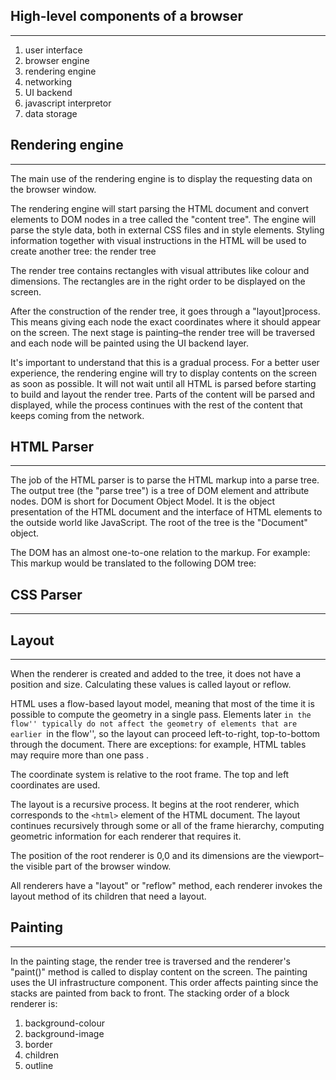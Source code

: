 ## High-level components of a browser

---

1. user interface
2. browser engine
3. rendering engine
4. networking
5. UI backend
6. javascript interpretor
7. data storage

## Rendering engine

---

The main use of the rendering engine is to display the requesting data on the browser window.

The rendering engine will start parsing the HTML document and convert elements to DOM nodes in a tree called the "content tree". The engine will parse the style data, both in external CSS files and in style elements. Styling information together with visual instructions in the HTML will be used to create another tree: the render tree

The render tree contains rectangles with visual attributes like colour and dimensions. The rectangles are in the right order to be displayed on the screen.

After the construction of the render tree, it goes through a "layout]process. This means giving each node the exact coordinates where it should appear on the screen. The next stage is painting–the render tree will be traversed and each node will be painted using the UI backend layer.

It's important to understand that this is a gradual process. For a better user experience, the rendering engine will try to display contents on the screen as soon as possible. It will not wait until all HTML is parsed before starting to build and layout the render tree. Parts of the content will be parsed and displayed, while the process continues with the rest of the content that keeps coming from the network.

## HTML Parser

---

The job of the HTML parser is to parse the HTML markup into a parse tree.
The output tree (the "parse tree") is a tree of DOM element and attribute nodes. DOM is short for Document Object Model. It is the object presentation of the HTML document and the interface of HTML elements to the outside world like JavaScript.
The root of the tree is the "Document" object.

The DOM has an almost one-to-one relation to the markup. For example:
This markup would be translated to the following DOM tree:

## CSS Parser

---

## Layout

---

When the renderer is created and added to the tree, it does not have a position and size. Calculating these values is called layout or reflow.

HTML uses a flow-based layout model, meaning that most of the time it is possible to compute the geometry in a single pass. Elements later `in the flow'' typically do not affect the geometry of elements that are earlier `in the flow'', so the layout can proceed left-to-right, top-to-bottom through the document. There are exceptions: for example, HTML tables may require more than one pass .

The coordinate system is relative to the root frame. The top and left coordinates are used.

The layout is a recursive process. It begins at the root renderer, which corresponds to the `<html>` element of the HTML document. The layout continues recursively through some or all of the frame hierarchy, computing geometric information for each renderer that requires it.

The position of the root renderer is 0,0 and its dimensions are the viewport–the visible part of the browser window.

All renderers have a "layout" or "reflow" method, each renderer invokes the layout method of its children that need a layout.

## Painting

---

In the painting stage, the render tree is traversed and the renderer's "paint()" method is called to display content on the screen. The painting uses the UI infrastructure component.
This order affects painting since the stacks are painted from back to front. The stacking order of a block renderer is:

1. background-colour
2. background-image
3. border
4. children
5. outline
